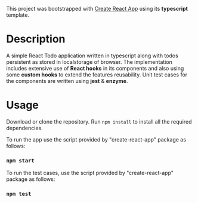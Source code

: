 This project was bootstrapped with [Create React App](https://github.com/facebook/create-react-app) using its **typescript**  template.

# Description
A simple React Todo application written in typescript along with todos persistent as stored in localstorage of browser.
The implementation includes extensive use of **React hooks** in its components and also using some **custom hooks** to extend the features reusability.
Unit test cases for the components are written using **jest** & **enzyme**.

# Usage
Download or clone the repository.
Run `npm install` to install all the required dependencies.

To run the app use the script provided by "create-react-app" package as follows:
### `npm start`

To run the test cases, use the script provided by "create-react-app" package as follows:
### `npm test`
